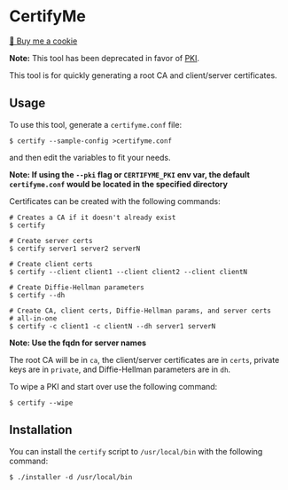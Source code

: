 # CertifyMe

<a href="https://www.buymeacoffee.com/mjwhitta">🍪 Buy me a cookie</a>

**Note:** This tool has been deprecated in favor of
[PKI](https://github.com/mjwhitta/pki).

This tool is for quickly generating a root CA and client/server
certificates.

## Usage

To use this tool, generate a `certifyme.conf` file:

```
$ certify --sample-config >certifyme.conf
```

and then edit the variables to fit your needs.

**Note: If using the `--pki` flag or `CERTIFYME_PKI` env var, the
default `certifyme.conf` would be located in the specified directory**

Certificates can be created with the following commands:

```
# Creates a CA if it doesn't already exist
$ certify

# Create server certs
$ certify server1 server2 serverN

# Create client certs
$ certify --client client1 --client client2 --client clientN

# Create Diffie-Hellman parameters
$ certify --dh

# Create CA, client certs, Diffie-Hellman params, and server certs
# all-in-one
$ certify -c client1 -c clientN --dh server1 serverN
```

**Note: Use the fqdn for server names**

The root CA will be in `ca`, the client/server certificates are in
`certs`, private keys are in `private`, and Diffie-Hellman parameters
are in `dh`.

To wipe a PKI and start over use the following command:

```
$ certify --wipe
```

## Installation

You can install the `certify` script to `/usr/local/bin` with the
following command:

```
$ ./installer -d /usr/local/bin
```
